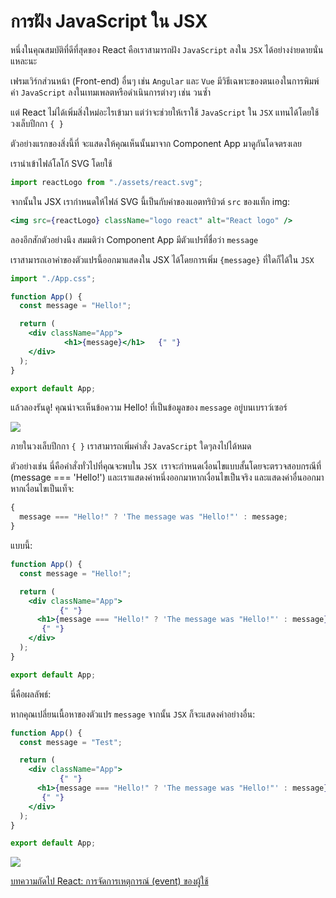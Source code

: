 # การฝัง JavaScript ใน JSX

หนึ่งในคุณสมบัติที่ดีที่สุดของ React คือเราสามารถฝัง `JavaScript` ลงใน `JSX` ได้อย่างง่ายดายนั่นแหละนะ

เฟรมเวิร์กส่วนหน้า (Front-end) อื่นๆ เช่น `Angular` และ `Vue` มีวิธีเฉพาะของตนเองในการพิมพ์ค่า `JavaScript` ลงในเทมเพลตหรือดำเนินการต่างๆ เช่น วนซ้ำ

แต่ React ไม่ได้เพิ่มสิ่งใหม่อะไรเข้ามา แต่ว่าจะช่วยให้เราใช้ `JavaScript` ใน `JSX` แทนได้โดยใช้วงเล็บปีกกา `{ }`

ตัวอย่างแรกของสิ่งนี้ที่ จะแสดงให้คุณเห็นนั้นมาจาก Component App มาดูกันโดจตรงเลย

เรานำเข้าไฟล์โลโก้ SVG โดยใช้

```jsx
import reactLogo from "./assets/react.svg";
```

จากนั้นใน JSX เรากำหนดให้ไฟล์ SVG นี้เป็นกับค่าของแอตทริบิวต์ `src` ของแท็ก img:

```jsx
<img src={reactLogo} className="logo react" alt="React logo" />
```

ลองอีกสักตัวอย่างนึง สมมติว่า Component App มีตัวแปรที่ชื่อว่า `message`

เราสามารถเอาค่าของตัวแปรนี้ออกมาแสดงใน JSX ได้โดยการเพิ่ม `{message}` ที่ใดก็ได้ใน `JSX`

```jsx
import "./App.css";

function App() {
  const message = "Hello!";

  return (
    <div className="App">
            <h1>{message}</h1>   {" "}
    </div>
  );
}

export default App;
```

แล้วลองรันดู! คุณน่าจะเห็นข้อความ Hello! ที่เป็นข้อมูลของ `message` อยู่บนเบราว์เซอร์

![](https://cdn.discordapp.com/attachments/372372440334073859/1178470317186887810/Untitled.png?ex=65764302&is=6563ce02&hm=655ed8dd97c693feeded625071ca87683cc00136b27eed006547ba3cb2632d91&)

ภายในวงเล็บปีกกา `{ }` เราสามารถเพิ่มคำสั่ง `JavaScript` ใดๆลงไปได้หมด

ตัวอย่างเช่น นี่คือคำสั่งทั่วไปที่คุณจะพบใน `JSX `เราจะกำหนดเงื่อนไขแบบสั้นโดยจะตรวจสอบกรณีที่ (message === 'Hello!') และเราแสดงค่าหนึ่งออกมาหากเงื่อนไขเป็นจริง และแสดงค่าอื่นออกมาหากเงื่อนไขเป็นเท็จ:

```jsx
{
  message === "Hello!" ? 'The message was "Hello!"' : message;
}
```

แบบนี้:

```jsx
function App() {
  const message = "Hello!";

  return (
    <div className="App">
           {" "}
      <h1>{message === "Hello!" ? 'The message was "Hello!"' : message}</h1> 
       {" "}
    </div>
  );
}

export default App;
```

นี่คือผลลัพธ์:

หากคุณเปลี่ยนเนื้อหาของตัวแปร `message` จากนั้น `JSX` ก็จะแสดงค่าอย่างอื่น:

```jsx
function App() {
  const message = "Test";

  return (
    <div className="App">
           {" "}
      <h1>{message === "Hello!" ? 'The message was "Hello!"' : message}</h1> 
       {" "}
    </div>
  );
}

export default App;
```

![](https://cdn.discordapp.com/attachments/372372440334073859/1178471565621477476/Untitled202.png?ex=6576442c&is=6563cf2c&hm=bf5374d22357600c44f2152c6458c6340f2c539aee2fc6b9b85fa112a258f297&)

[บทความถัดไป React: การจัดการเหตุการณ์ (event) ของผู้ใช้](https://ppythonbasic.github.io/ppython-basic-web/articles/article-content/react7)
